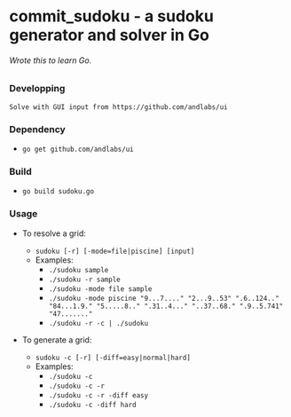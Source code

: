 # commit_sudoku - a sudoku generator and solver in Go
###### Wrote this to learn Go.

### Developping
	Solve with GUI input from https://github.com/andlabs/ui

### Dependency
* `go get github.com/andlabs/ui`

### Build
* `go build sudoku.go`

### Usage 
* To resolve a grid:
	* `sudoku [-r] [-mode=file|piscine] [input]`
	* Examples:
		* `./sudoku sample`
		* `./sudoku -r sample`
		* `./sudoku -mode file sample`
		* `./sudoku -mode piscine "9...7...." "2...9..53" ".6..124.." "84...1.9." "5.....8.." ".31..4..." "..37..68." ".9..5.741" "47......."`
		* `./sudoku -r -c | ./sudoku`

* To generate a grid:
 	* `sudoku -c [-r] [-diff=easy|normal|hard]`
 	* Examples:
 		* `./sudoku -c`
 		* `./sudoku -c -r`
 		* `./sudoku -c -r -diff easy`
   		* `./sudoku -c -diff hard`
